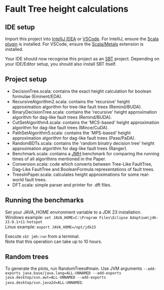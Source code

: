 # Fault Tree height calculations

## IDE setup

Import this project into [IntelliJ IDEA](https://www.jetbrains.com/idea/) or [VSCode](https://code.visualstudio.com/).
For IntelliJ, ensure the [Scala plugin](https://plugins.jetbrains.com/plugin/1347-scala) is installed.
For VSCode, ensure the [Scala/Metals](https://scalameta.org/metals/docs/editors/vscode/) extension is installed.

Your IDE should now recognise this project as an [SBT](https://www.scala-sbt.org/) project.
Depending on your IDE/Editor setup, you should also install SBT itself.

## Project setup

- DecisionTree.scala: contains the exact height calculation for boolean formulae (Eminent/EDA).
- RecursiveAlgorithm2.scala: contains the 'recursive' height approximation algorithm for tree-like fault trees (Remind/BUDA).
- BinaryDecisionTree.scala: contains the 'recursive' height approximation algorithm for dag-like fault trees (Remind/BUDA).
- CutSetAlgorithm4.scala: contains the 'MCS-based' height approximation algorithm for dag-like fault trees (Mince/CuDA).
- PathSetAlgorithm5.scala: contains the 'MPS-based' height approximation algorithm for dag-like fault trees (Pase/PaDA).
- RandomBDTs.scala: contains the 'random binatry decision tree' height approximation algorithm for dag-like fault trees (Ranger).
- Benchmark.scala: contains a [JMH](https://openjdk.org/projects/code-tools/jmh/) benchmark for comparing the running times of all algorithms mentioned in the Paper.
- Conversion.scala: code which converts between Tree-Like FaultTree, Dag-Like FaultTree and BooleanFormula representations of fault trees.
- TreesInPaper.scala: calculates height approximations for some real-world fault trees.
- DFT.scala: simple parser and printer for .dft files.

## Running the benchmarks

Set your JAVA_HOME environment variable to a JDK 23 installation.
<br>
Windows example: `set JAVA_HOME=C:\Program Files\Eclipse Adoptium\jdk-23.0.1+11-hotspot`
<br>
Linux example: `export JAVA_HOME=/opt/jdk23`

Execute `sbt jmh:run` from a terminal.
<br>
Note that this operation can take up to 10 hours.

## Random trees

To generate the plots, run RandomTrees#main. Use JVM arguments `--add-exports java.base/java.lang=ALL-UNNAMED --add-exports java.desktop/sun.awt=ALL-UNNAMED --add-exports java.desktop/sun.java2d=ALL-UNNAMED`.
